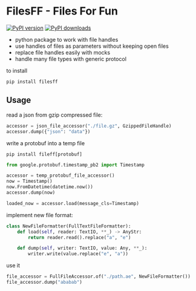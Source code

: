 # FilesFF - Files For Fun

[![PyPI version](https://img.shields.io/pypi/v/filesff.svg)](https://pypi.python.org/pypi/filesff/) [![PyPI downloads](https://img.shields.io/pypi/dm/filesff.svg)](https://pypi.python.org/pypi/filesff/)

* python package to work with file handles
* use handles of files as parameters without keeping open files
* replace file handles easily with mocks
* handle many file types with generic protocol

to install

```shell
pip install filesff
```

## Usage

read a json from gzip compressed file:

```python
accessor = json_file_accessor("./file.gz", GzippedFileHandle)
accessor.dump({"json": "data"})
```

write a protobuf into a temp file
```shell
pip install fileff[protobuf]
```

```python
from google.protobuf.timestamp_pb2 import Timestamp

accessor = temp_protobuf_file_accessor()
now = Timestamp()
now.FromDatetime(datetime.now())
accessor.dump(now)

loaded_now = accessor.load(message_cls=Timestamp)
```

implement new file format:

```python
class NewFileFormatter(FullTextFileFormatter):
    def load(self, reader: TextIO, **_) -> AnyStr:
        return reader.read().replace("a", "e")

    def dump(self, writer: TextIO, value: Any, **_):
        writer.write(value.replace("e", "a"))
```

use it 
```python
file_accessor = FullFileAccessor.of("./path.ae", NewFileFormatter())
file_accessor.dump("ababab")
```


